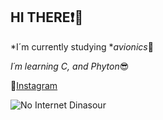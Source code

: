 ## HI THERE:heavy_exclamation_mark::wave:

*I´m currently studying **avionics*:eyes:

*I´m learning C, and Phyton*:sunglasses:

:japanese_goblin:[Instagram](https://www.instagram.com/vicen_007/)

![**No Internet Dinasour**](https://encrypted-tbn0.gstatic.com/images?q=tbn:ANd9GcRjtdMHTaiKMld1ZsnnEC6yp1e_k9HL5MgD3w&usqp=CAU)
